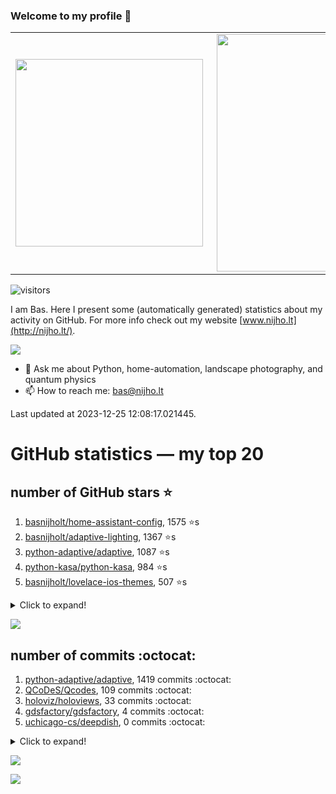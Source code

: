 ### Welcome to my profile 👋

<center>
  <table>
    <tr>
        <td><img width="300px" align="left" src="https://github-readme-stats.vercel.app/api/top-langs/?username=basnijholt&hide=TeX,Jupyter%20Notebook&layout=compact&theme=radical" /></td>
        <td><img align='right' src="https://github-readme-stats.vercel.app/api?username=basnijholt&show_icons=true&theme=radical" width="380"></td>
    </tr>
  </table>
</center>

![visitors](https://visitor-badge.glitch.me/badge?page_id=basnijholt.visitor-badge)

I am Bas. Here I present some (automatically generated) statistics about my activity on GitHub. For more info check out my website [www.nijho.lt](http://nijho.lt/).

![](https://www.nijho.lt/authors/admin/avatar_hu9e60e4b9bc120dfb6a666009f2878da6_182107_250x250_fill_q90_lanczos_center.jpg)

- 💬 Ask me about Python, home-automation, landscape photography, and quantum physics
- 📫 How to reach me: bas@nijho.lt

Last updated at 2023-12-25 12:08:17.021445.

# GitHub statistics — my top 20

## number of GitHub stars ⭐️

1. [basnijholt/home-assistant-config](https://github.com/basnijholt/home-assistant-config/), 1575 ⭐️s
2. [basnijholt/adaptive-lighting](https://github.com/basnijholt/adaptive-lighting/), 1367 ⭐️s
3. [python-adaptive/adaptive](https://github.com/python-adaptive/adaptive/), 1087 ⭐️s
4. [python-kasa/python-kasa](https://github.com/python-kasa/python-kasa/), 984 ⭐️s
5. [basnijholt/lovelace-ios-themes](https://github.com/basnijholt/lovelace-ios-themes/), 507 ⭐️s
<details><summary>Click to expand!</summary>

6. [basnijholt/lovelace-ios-dark-mode-theme](https://github.com/basnijholt/lovelace-ios-dark-mode-theme/), 429 ⭐️s
7. [basnijholt/miflora](https://github.com/basnijholt/miflora/), 361 ⭐️s
8. [basnijholt/rsync-time-machine.py](https://github.com/basnijholt/rsync-time-machine.py/), 353 ⭐️s
9. [topocm/topocm_content](https://github.com/topocm/topocm_content/), 257 ⭐️s
10. [basnijholt/home-assistant-streamdeck-yaml](https://github.com/basnijholt/home-assistant-streamdeck-yaml/), 153 ⭐️s
11. [basnijholt/home-assistant-macbook-touch-bar](https://github.com/basnijholt/home-assistant-macbook-touch-bar/), 94 ⭐️s
12. [basnijholt/unidep](https://github.com/basnijholt/unidep/), 88 ⭐️s
13. [kwant-project/kwant](https://github.com/kwant-project/kwant/), 80 ⭐️s
14. [basnijholt/markdown-code-runner](https://github.com/basnijholt/markdown-code-runner/), 75 ⭐️s
15. [basnijholt/home-assistant-streamdeck-yaml-addon](https://github.com/basnijholt/home-assistant-streamdeck-yaml-addon/), 54 ⭐️s
16. [basnijholt/aiokef](https://github.com/basnijholt/aiokef/), 34 ⭐️s
17. [basnijholt/thesis-cover](https://github.com/basnijholt/thesis-cover/), 29 ⭐️s
18. [basnijholt/adaptive-scheduler](https://github.com/basnijholt/adaptive-scheduler/), 22 ⭐️s
19. [basnijholt/instacron](https://github.com/basnijholt/instacron/), 20 ⭐️s
20. [kwant-project/kwant-tutorial-2016](https://github.com/kwant-project/kwant-tutorial-2016/), 18 ⭐️s

</details>

![](https://github.com/basnijholt/basnijholt/raw/main/stars_over_time.png)

## number of commits :octocat:

1. [python-adaptive/adaptive](https://github.com/python-adaptive/adaptive/), 1419 commits :octocat:
2. [QCoDeS/Qcodes](https://github.com/QCoDeS/Qcodes/), 109 commits :octocat:
3. [holoviz/holoviews](https://github.com/holoviz/holoviews/), 33 commits :octocat:
4. [gdsfactory/gdsfactory](https://github.com/gdsfactory/gdsfactory/), 4 commits :octocat:
5. [uchicago-cs/deepdish](https://github.com/uchicago-cs/deepdish/), 0 commits :octocat:
<details><summary>Click to expand!</summary>

6. [sobolevn/git-secret](https://github.com/sobolevn/git-secret/), 0 commits :octocat:
7. [rust-lang/rustlings](https://github.com/rust-lang/rustlings/), 0 commits :octocat:
8. [conda-forge/conda-forge-pinning-feedstock](https://github.com/conda-forge/conda-forge-pinning-feedstock/), 0 commits :octocat:
9. [asottile/pyupgrade](https://github.com/asottile/pyupgrade/), 0 commits :octocat:
10. [jasonacox/tuyapower](https://github.com/jasonacox/tuyapower/), 0 commits :octocat:
11. [conda-forge/sphinx-autodoc-typehints-feedstock](https://github.com/conda-forge/sphinx-autodoc-typehints-feedstock/), 0 commits :octocat:
12. [smartbch/smartbch](https://github.com/smartbch/smartbch/), 0 commits :octocat:
13. [hassio-addons/addon-jupyterlab](https://github.com/hassio-addons/addon-jupyterlab/), 0 commits :octocat:
14. [conda-forge/vtk-feedstock](https://github.com/conda-forge/vtk-feedstock/), 0 commits :octocat:
15. [conda-forge/qcodes-feedstock](https://github.com/conda-forge/qcodes-feedstock/), 0 commits :octocat:
16. [basnijholt/money_scribbles](https://github.com/basnijholt/money_scribbles/), 0 commits :octocat:
17. [basnijholt/variational-quantum-monte-carlo](https://github.com/basnijholt/variational-quantum-monte-carlo/), 0 commits :octocat:
18. [mmistakes/minimal-mistakes](https://github.com/mmistakes/minimal-mistakes/), 0 commits :octocat:
19. [conda-forge/shapely-feedstock](https://github.com/conda-forge/shapely-feedstock/), 0 commits :octocat:
20. [conda-forge/opencensus-feedstock](https://github.com/conda-forge/opencensus-feedstock/), 0 commits :octocat:

</details>

![](https://github.com/basnijholt/basnijholt/raw/main/commits_per_hour.png)

![](https://github.com/basnijholt/basnijholt/raw/main/commits_per_weekday.png)

